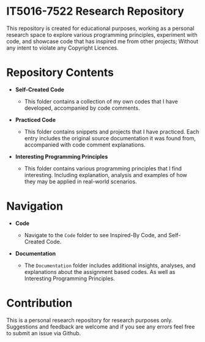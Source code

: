 # IT5016-7522 Research Repository

This repository is created for educational purposes, working as a personal research space to explore various programming principles, experiment with code, and showcase code that has inspired me from other projects; Without any intent to violate any Copyright Licences. 

# Repository Contents

- **Self-Created Code**
  - This folder contains a collection of my own codes that I have developed, accompanied by code comments.

- **Practiced Code**
    - This folder contains snippets and projects that I have practiced. Each entry includes the original source documentation it was found from, accompanied with       code comment explanations.

 - **Interesting Programming Principles**
     - This folder contains various programming principles that I find interesting. Including explanation, analysis and examples of how they may be applied in real-world scenarios.

# Navigation

- **Code**
  - Navigate to the `Code` folder to see Inspired-By Code, and Self-Created Code. 

- **Documentation**
  - The `Documentation` folder includes additional insights, analyses, and explanations about the assignment based codes. As well as Interesting Programming Principles.


# Contribution

This is a personal research repository for research purposes only. Suggestions and feedback are welcome and if you see any errors feel free to submit an issue via Github. 
